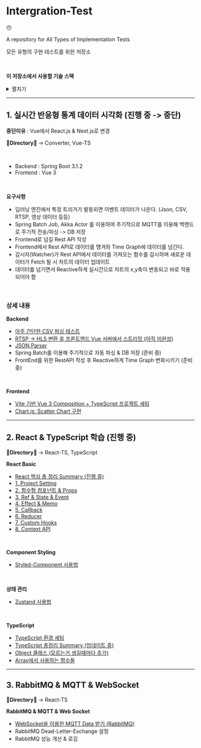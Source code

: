 # Intergration-Test
😯

A repository for All Types of Implementation Tests

모든 유형의 구현 테스트를 위한 저장소

<br>

**이 저장소에서 사용할 기술 스택**
<details>
<summary>펼치기</summary>

<br>

**Languages**
- Backend : Java
- Frontend : TypeScript

<br>

**Backend**
- Spring Batch
- Spring Data JPA
- Maria DB
- Rabbit MQ (MQTT Broket) Pub/Sub
- QueryDSL
- MQTT, RTSP, HLS, FFmpeg
- Akka Actor (Scala)
- Kakao Map API

<br>

**Frontend**
- **Vue.js** : Vue 3 Composition API, BootStrap, Vite, Vue Router, Vuex
- **React.js** : zustand(상태 관리), sytled-component(컴포넌트 스타일링), react-query
- **Next.js** : 
- **Libraries**
  - Axios
  - Chart.js, Vue-Chart-3
  - ESLint
  - hls.js
  - date-fns & @types/date-fns
  - styled-component, types@styled-component
  - react-query
  - zustand
  - react-router-dom
  - (추가 중)
</details>


---

## 1. 실시간 반응형 통계 데이터 시각화 (진행 중 -> 중단)
**중단이유** : Vue에서 React.js & Next.js로 변경


**📂Directory📂** -> Converter, Vue-TS

<br>

- Backend : Spring Boot 3.1.2
- Frontend : Vue 3


<br>

**요구사항**

- 딥러닝 엔진에서 특정 트리거가 발동되면 이벤트 데이터가 나온다. (Json, CSV, RTSP, 영상 데이터 등등)
- Spring Batch Job, Akka Actor 를 이용하여 주기적으로 MQTT를 이용해 백엔드로 주기적 전송/파싱 -> DB 저장
- Frontend로 넘길 Rest API 작성
- Frontend에서 Rest API로 데이터를 떙겨와 Time Graph에 데이터를 넘긴다.
- 감시자(Watcher)가 Rest API에서 데이터를 가져오는 함수를 감시하며 새로운 데이터가 Fetch 될 시 차트의 데이터 업데이트
- 데이터를 넘기면서 Reactive하게 실시간으로 차트의 x,y축이 변동되고 바로 적용되어야 함

<br>

### 상세 내용

**Backend**
- [아주 간단한 CSV 파싱 테스트](https://github.com/spacedustz/Intergration-Test/blob/main/Description/Converter/CSV.md)
- [RTSP -> HLS 변환 후 프론트엔드 Vue 서버에서 스트리밍 (아직 미완성)](https://github.com/spacedustz/Intergration-Test/blob/main/Description/Converter/RTSP.md)
- [JSON Parser](https://github.com/spacedustz/Intergration-Test/blob/main/Description/Converter/Json.md)
- Spring Batch를 이용해 주기적으로 자동 파싱 & DB 저장 (준비 중)
- FrontEnd를 위한 RestAPI 작성 후 Reactive하게 Time Graph 변화시키기 (준비 중)

<br>

**Frontend**
- [Vite 기반 Vue 3 Composition + TypeScript 프로젝트 세팅](https://github.com/spacedustz/Intergration-Test/blob/main/Description/Vue/Setup.md)
- [Chart.js: Scatter Chart 구현](https://github.com/spacedustz/Intergration-Test/blob/main/Description/Vue/Chart.md)

---

## 2. React & TypeScript 학습 (진행 중)
**📂Directory📂** -> React-TS, TypeScript

**React Basic**
- [React 핵심 총 정리 Summary (진행 중)](https://github.com/spacedustz/Intergration-Test/blob/main/Description/React/Basic/Summary.md)
- [1. Project Setting](https://github.com/spacedustz/Intergration-Test/blob/main/Description/React/Basic/1-Setup.md)
- [2. 함수형 컴포넌트 & Props](https://github.com/spacedustz/Intergration-Test/blob/main/Description/React/Basic/2-Props.md)
- [3. Ref & State & Event](https://github.com/spacedustz/Intergration-Test/blob/main/Description/React/Basic/3-Ref-State-Event.md)
- [4. Effect & Memo](https://github.com/spacedustz/Intergration-Test/blob/main/Description/React/Basic/4-Effect-Memo.md)
- [5. Callback](https://github.com/spacedustz/Intergration-Test/blob/main/Description/React/Basic/5-Callback.md)
- [6. Reducer](https://github.com/spacedustz/Intergration-Test/blob/main/Description/React/Basic/6-Reducer.md)
- [7. Custom Hooks](https://github.com/spacedustz/Intergration-Test/blob/main/Description/React/Basic/7-Custom-Hook.md)
- [8. Context API](https://github.com/spacedustz/Intergration-Test/blob/main/Description/React/Basic/8-Context.md)

<br>

**Component Styling**
- [Styled-Component 사용법](https://github.com/spacedustz/Intergration-Test/blob/main/Description/React/Component-Styling/Summary.md)

<br>

**상태 관리**
- [Zustand 사용법](https://github.com/spacedustz/Intergration-Test/blob/main/Description/React/Zustand/Summary.md)

<br>

**TypeScript**
- [TypeScript 환경 세팅](https://github.com/spacedustz/Intergration-Test/blob/main/Description/TypeScript/Setup.md)
- [TypeScript 총정리 Summary (업데이트 중)](https://github.com/spacedustz/Intergration-Test/blob/main/Description/TypeScript/Summary.md)
- [Object 클래스 (모르는거 생길때마다 추가)](https://github.com/spacedustz/Intergration-Test/blob/main/Description/TypeScript/Object.md)
- [Array에서 사용하는 함수들](https://github.com/spacedustz/Intergration-Test/blob/main/Description/TypeScript/Array.md)

---

## 3. RabbitMQ & MQTT & WebSocket
**📂Directory📂** -> React-TS

**RabbitMQ & MQTT & Web Socket**
- [WebSocket을 이용한 MQTT Data 받기 (RabbitMQ)](https://github.com/spacedustz/Intergration-Test/blob/main/Description/Socket/WebSocket.md)
- RabbitMQ Dead-Letter-Exchange 설정
- RabbitMQ 성능 개선 & 로깅

